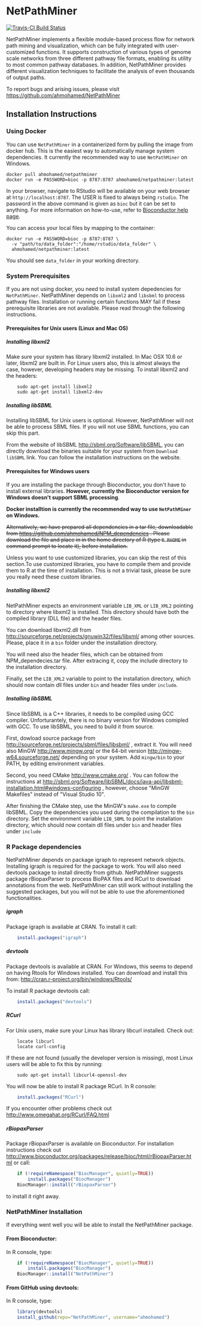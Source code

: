 # NetPathMiner
[![Travis-CI Build Status](https://travis-ci.org/ahmohamed/NetPathMiner.svg?branch=master)](https://travis-ci.org/ahmohamed/NetPathMiner)

NetPathMiner implements a flexible module-based process flow for network path mining and visualization,
which can be fully integrated with user-customized functions.
It supports construction of various types of genome scale networks from three different pathway
file formats, enabling its utility to most common pathway databases.
In addition, NetPathMiner provides different visualization techniques to facilitate the analysis of even
thousands of output paths.

To report bugs and arising issues, please visit https://github.com/ahmohamed/NetPathMiner

## Installation Instructions
### Using Docker
You can use `NetPathMiner` in a containerized form by pulling the image from docker hub. This is the easiest way to automatically manage system dependencies. It currently the recommended way to use `NetPathMiner` on Windows.

```
docker pull ahmohamed/netpathminer
docker run -e PASSWORD=bioc -p 8787:8787 ahmohamed/netpathminer:latest
```

In your browser, navigate to RStudio will be available on your web browser at `http://localhost:8787`. The USER is fixed to always being `rstudio`. The password in the above command is given as `bioc` but it can be set to anything. For more information on how-to-use, refer to [Bioconductor help page](https://www.bioconductor.org/help/docker/).

You can access your local files by mapping to the container:

```
docker run -e PASSWORD=bioc -p 8787:8787 \
  -v "path/to/data_folder":"/home/rstudio/data_folder" \
  ahmohamed/netpathminer:latest
```

You should see `data_folder` in your working directory.

### System Prerequisites
If you are not using docker, you need to install system depedencies for `NetPathMiner`.  NetPathMiner depends on `libxml2` and `libsbml` to process pathway files. Installation or running
certain functions MAY fail if these prerequisite libraries are
not available. Please read through the following instructions.

#### Prerequisites for Unix users (Linux and Mac OS)
##### Installing libxml2
Make sure your system has library libxml2 installed. In Mac OSX 10.6 or later, libxml2
are built in. For Linux users also, this is almost always the case, however, developing headers
may be missing. To install libxml2 and the headers:

```Shell
    sudo apt-get install libxml2   
    sudo apt-get install libxml2-dev   
```

##### Installing libSBML
Installing libSBML for Unix users is optional. However, NetPathMiner will not be able to process SBML
files. If you will not use SBML functions, you can skip this part.

From the website of libSBML http://sbml.org/Software/libSBML, you can directly download the
binaries suitable for your system from `Download libSBML` link. You can follow the installation instructions
on the website.

#### Prerequisites for Windows users
If you are installing the package through Bioconductor, you don't have to install external libraries. **However, currently the Bioconductor version for Windows doesn't support SBML processing**. 

**Docker installtion is currently the recommended way to use `NetPathMiner` on Windows.**

~~Alternatively, we have prepared all dependencies in a tar file, downloadable from https://github.com/ahmohamed/NPM_dependencies . Please download the file and place in in the home directory of R (type <code>R RHOME</code> in command prompt to locate it), before installation.~~

Unless you want to use customized libraries, you can skip the rest of this section.To use customized libraries, you have to compile them and provide them to R at the time of installation. This is not a trivial task, please be sure you really need these custom libraries.

##### Installing libxml2
NetPathMiner expects an environment variable `LIB_XML` or `LIB_XML2` pointing to directory where
libxml2 is installed. This directory should have both the compiled library (DLL file) and the header files.

You can download libxml2.dll from http://sourceforge.net/projects/gnuwin32/files/libxml/ among other sources.
Please, place it in a `bin` folder under the installation directory.

You will need also the header files, which can be obtained from NPM_dependecies.tar file. After extracing it, copy
the include directory to the installation directory.

Finally, set the `LIB_XML2` variable to point to the installation directory, which should now contain dll files under `bin`
and header files under `include`.

##### Installing libSBML
Since libSBML is a C++ libraries, it needs to be compiled using GCC compiler. Unforturantely, there is no binary
version for Windows comipled with GCC. To use libSBML, you need to build it from source.

First, dowload source package from http://sourceforge.net/projects/sbml/files/libsbml/ , extract it. You will
need also MinGW http://www.mingw.org/ or the 64-bit version http://mingw-w64.sourceforge.net/ depending on your system.
Add `mingw/bin` to your PATH, by editing environment variables.

Second, you need CMake http://www.cmake.org/ . You can follow the instructions at http://sbml.org/Software/libSBML/docs/java-api/libsbml-installation.html#windows-configuring , however, choose "MinGW Makefiles" instead of "Visual Studio 10".

After finishing the CMake step, use the MinGW's `make.exe` to compile libSBML. Copy the dependencies you used
during the compilation to the `bin` directory. Set the environment variable `LIB_SBML` to point the installation
directory, which should now contain dll files under `bin` and header files under `include`


### R Package dependencies
NetPathMiner depends on package igraph to represent network objects. Installing igraph is required for the package
to work. You will also need devtools package to install directly from github.
NetPathMiner suggests package rBiopaxParser to process BioPAX files and RCurl to download annotations from the web. NetPathMiner can still work without installing the suggested packages, but you will not be able to use the aforementioned functionalities.

##### igraph
Package igraph is available at CRAN. To install it call:
```r
    install.packages("igraph")
```

##### devtools
Package devtools is available at CRAN. For Windows, this seems to depend on
having Rtools for Windows installed. You can download and install this from:
http://cran.r-project.org/bin/windows/Rtools/

To install R package devtools call:
```r
    install.packages("devtools")
```

##### RCurl
For Unix users, make sure your Linux has library libcurl installed. Check out:

```Shell
    locate libcurl   
    locate curl-config
```

If these are not found (usually the developer version is missing), most Linux
users will be able to fix this by running:
```Shell
    sudo apt-get install libcurl4-openssl-dev
```

You will now be able to install R package RCurl. In R console:
```r
    install.packages("RCurl")
```

If you encounter other problems check out http://www.omegahat.org/RCurl/FAQ.html

##### rBiopaxParser
Package rBiopaxParser is available on Bioconductor. For installation instructions check
out http://www.bioconductor.org/packages/release/bioc/html/rBiopaxParser.html or
call:

```r
    if (!requireNamespace("BiocManager", quietly=TRUE))
        install.packages("BiocManager")
    BiocManager::install("rBiopaxParser")  
```

to install it right away.

### NetPathMiner Installation
If everything went well you will be able to install the NetPathMiner package.

#### From Bioconductor:
In R console, type:

```r
    if (!requireNamespace("BiocManager", quietly=TRUE))
        install.packages("BiocManager")
    BiocManager::install("NetPathMiner")  
```


#### From GitHub using devtools:
In R console, type:

```r
    library(devtools)   
    install_github(repo="NetPathMiner", username="ahmohamed")
```

